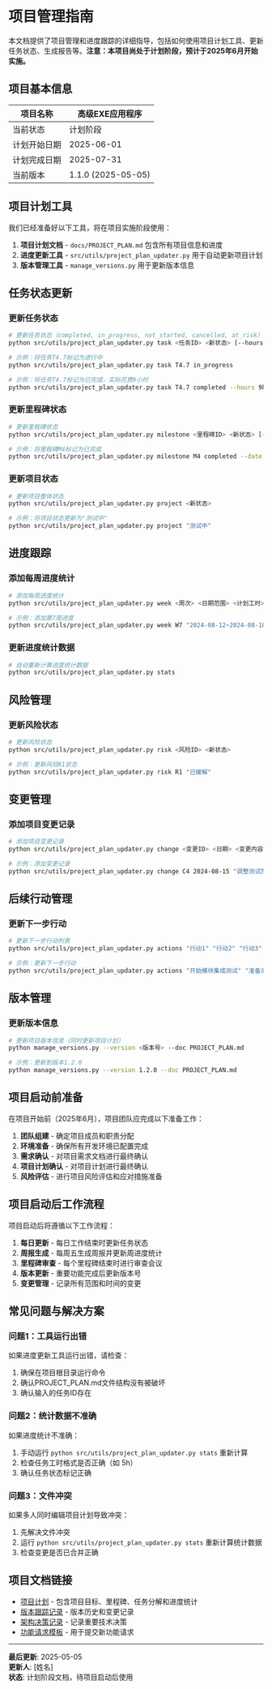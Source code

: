 # 项目管理指南

本文档提供了项目管理和进度跟踪的详细指导，包括如何使用项目计划工具、更新任务状态、生成报告等。**注意：本项目尚处于计划阶段，预计于2025年6月开始实施。**

## 项目基本信息

| 项目名称 | 高级EXE应用程序 |
|---------|---------------|
| 当前状态 | 计划阶段 |
| 计划开始日期 | 2025-06-01 |
| 计划完成日期 | 2025-07-31 |
| 当前版本 | 1.1.0 (2025-05-05) |

## 项目计划工具

我们已经准备好以下工具，将在项目实施阶段使用：

1. **项目计划文档** - `docs/PROJECT_PLAN.md` 包含所有项目信息和进度
2. **进度更新工具** - `src/utils/project_plan_updater.py` 用于自动更新项目计划
3. **版本管理工具** - `manage_versions.py` 用于更新版本信息

## 任务状态更新

### 更新任务状态

```bash
# 更新任务状态（completed, in_progress, not_started, cancelled, at_risk）
python src/utils/project_plan_updater.py task <任务ID> <新状态> [--hours <实际工时>] [--date <完成日期>]

# 示例：将任务T4.7标记为进行中
python src/utils/project_plan_updater.py task T4.7 in_progress

# 示例：将任务T4.7标记为已完成，实际花费9小时
python src/utils/project_plan_updater.py task T4.7 completed --hours 9h --date 2024-06-15
```

### 更新里程碑状态

```bash
# 更新里程碑状态
python src/utils/project_plan_updater.py milestone <里程碑ID> <新状态> [--date <实际日期>]

# 示例：将里程碑M4标记为已完成
python src/utils/project_plan_updater.py milestone M4 completed --date 2024-06-10
```

### 更新项目状态

```bash
# 更新项目整体状态
python src/utils/project_plan_updater.py project <新状态>

# 示例：将项目状态更新为"测试中"
python src/utils/project_plan_updater.py project "测试中"
```

## 进度跟踪

### 添加每周进度统计

```bash
# 添加每周进度统计
python src/utils/project_plan_updater.py week <周次> <日期范围> <计划工时> <实际工时> <完成任务> <偏差分析>

# 示例：添加第7周进度
python src/utils/project_plan_updater.py week W7 "2024-08-12~2024-08-18" 18h 20h "T4.6,T4.7" "略有延迟"
```

### 更新进度统计数据

```bash
# 自动重新计算进度统计数据
python src/utils/project_plan_updater.py stats
```

## 风险管理

### 更新风险状态

```bash
# 更新风险状态
python src/utils/project_plan_updater.py risk <风险ID> <新状态>

# 示例：更新风险R1状态
python src/utils/project_plan_updater.py risk R1 "已缓解"
```

## 变更管理

### 添加项目变更记录

```bash
# 添加项目变更记录
python src/utils/project_plan_updater.py change <变更ID> <日期> <变更内容> <原因> <影响分析> <审批人>

# 示例：添加变更记录
python src/utils/project_plan_updater.py change C4 2024-08-15 "调整测试策略" "发现更高效的测试方法" "减少测试工作量约5小时" "张经理"
```

## 后续行动管理

### 更新下一步行动

```bash
# 更新下一步行动列表
python src/utils/project_plan_updater.py actions "行动1" "行动2" "行动3"

# 示例：更新下一步行动
python src/utils/project_plan_updater.py actions "开始模块集成测试" "准备测试计划" "评估当前进度" "更新风险报告"
```

## 版本管理

### 更新版本信息

```bash
# 更新项目版本信息（同时更新项目计划）
python manage_versions.py --version <版本号> --doc PROJECT_PLAN.md

# 示例：更新到版本1.2.0
python manage_versions.py --version 1.2.0 --doc PROJECT_PLAN.md
```

## 项目启动前准备

在项目开始前（2025年6月），项目团队应完成以下准备工作：

1. **团队组建** - 确定项目成员和职责分配
2. **环境准备** - 确保所有开发环境已配置完成
3. **需求确认** - 对项目需求文档进行最终确认
4. **项目计划确认** - 对项目计划进行最终确认
5. **风险评估** - 进行项目风险评估和应对措施准备

## 项目启动后工作流程

项目启动后将遵循以下工作流程：

1. **每日更新** - 每日工作结束时更新任务状态
2. **周报生成** - 每周五生成周报并更新周进度统计
3. **里程碑审查** - 每个里程碑结束时进行审查会议
4. **版本更新** - 重要功能完成后更新版本号
5. **变更管理** - 记录所有范围和时间的变更

## 常见问题与解决方案

### 问题1：工具运行出错

如果进度更新工具运行出错，请检查：

1. 确保在项目根目录运行命令
2. 确认PROJECT_PLAN.md文件结构没有被破坏
3. 确认输入的任务ID存在

### 问题2：统计数据不准确

如果进度统计不准确：

1. 手动运行 `python src/utils/project_plan_updater.py stats` 重新计算
2. 检查任务工时格式是否正确（如 5h）
3. 确认任务状态标记正确

### 问题3：文件冲突

如果多人同时编辑项目计划导致冲突：

1. 先解决文件冲突
2. 运行 `python src/utils/project_plan_updater.py stats` 重新计算统计数据
3. 检查变更是否已合并正确

## 项目文档链接

- [项目计划](PROJECT_PLAN.md) - 包含项目目标、里程碑、任务分解和进度统计
- [版本跟踪记录](VERSION_TRACKER.md) - 版本历史和变更记录
- [架构决策记录](DECISION_LOG.md) - 记录重要技术决策
- [功能请求模板](FEATURE_REQUEST_TEMPLATE.md) - 用于提交新功能请求

---

**最后更新**: 2025-05-05  
**更新人**: [姓名]  
**状态**: 计划阶段文档，待项目启动后使用 